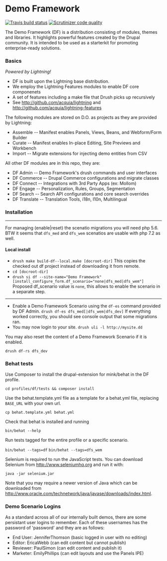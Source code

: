 # Demo Framework
[![Travis build status](https://img.shields.io/travis/acquia/df/7.x-1.x.svg)](https://travis-ci.org/acquia/df) [![Scrutinizer code quality](https://img.shields.io/scrutinizer/g/acquia/df/7.x-1.x.svg)](https://scrutinizer-ci.com/g/acquia/df)

The Demo Framework (DF) is a distribution consisting of modules, themes and libraries. It highlights powerful features created by the Drupal community. It is intended to be used as a starterkit for promoting enterprise-ready solutions.

### Basics

*Powered by Lightning!*
- DF is built upon the Lightning base distribution.
- We employ the Lightning Features modules to enable DF core componenets
- A set of features including a make file that Drush picks up recursively
- See http://github.com/acquia/lightning and http://github.com/acquia/lightning-features

The following modules are stored on D.O. as projects as they are provided by Lightning:
- Assemble -- Manifest enables Panels, Views, Beans, and Webform/Form Builder
- Curate -- Manifest enables In-place Editing, Site Previews and Workbench
- Import -- Migrate extensions for injecting demo entities from CSV

All other DF  modules are in this repo, they are:
- DF Admin -- Demo Framework's drush commands and user interfaces
- DF Commerce -- Drupal Commerce configurations and migrate classes
- DF Connect -- Integrations with 3rd Party Apps (ex: Mollom)
- DF Engage -- Personalization, Rules, Groups, Segmentation
- DF Search -- Search API configurations and core search overrides
- DF Translate -- Translation Tools, i18n, l10n, Multilingual

### Installation

---

For managing (enable|reset) the scenatio migrations you will need php 5.6.
BTW it seems that `dfs_med` and `dfs_wem` scenatios are usable with php 7.2 as well.

#### Local install

- `drush make build-df--local.make [docroot-dir]`
  This copies the checked out df project instead of downloading it from remote.
- `cd [docroot-dir]`
- `drush si df --site-name="Demo Framework" [install_configure_form.df_scenario="none|dfs_med|dfs_wem"]`
  Proposed df_scenario value is `none`, this allows to enable the scenario in a
  separate step.

---

- Enable a Demo Framework Scenario using the ``df-es`` command provided by DF Admin.
  ``drush df-es dfs_med[|dfs_wem|dfs_dev]``
  If everything worked correctly, you should see console output that some migrations ran.
- You may now login to your site.
  ``drush uli -l http://mysite.dd``

You may also reset the content of a Demo Framework Scenario if it is enabled.

  ``drush df-rs dfs_dev``

### Behat tests

Use Composer to install the drupal-extension for mink/behat in the DF profile.

  ``cd profiles/df/tests && composer install``

Use the behat.template.yml file as a template for a behat.yml file, replacing ``BASE_URL`` with your own url.

  ``cp behat.template.yml behat.yml``

Check that behat is installed and running

  ``bin/behat --help``

Run tests tagged for the entire profile or a specific scenario.

  ``bin/behat --tags=df``
  ``bin/behat --tags=dfs_wem``

Selenium is required to run the JavaScript tests. You can download Selenium from
http://www.seleniumhq.org and run it with:

  ``java -jar selenium.jar``

Note that you may require a newer version of Java which can be downloaded from
http://www.oracle.com/technetwork/java/javase/downloads/index.html.

### Demo Scenario Logins

As a standard across all of our internally built demos, there are some persistant user logins to remember. Each of these usernames has the password of 'password' and they are as follows:
- End User: JenniferThomson  (basic logged in user with no editing)
- Editor: EricaWebb  (can edit content but cannot publish)
- Reviewer: PaulSimon  (can edit content and publish it)
- Marketer: EmilyPhillips  (can edit layouts and use the Panels IPE)
